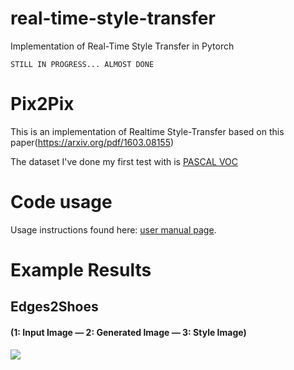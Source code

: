 # real-time-style-transfer
Implementation of Real-Time Style Transfer in Pytorch

`STILL IN PROGRESS... ALMOST DONE`


# Pix2Pix
This is an implementation of Realtime Style-Transfer based on this paper(https://arxiv.org/pdf/1603.08155)

The dataset I've done my first test with is [PASCAL VOC](http://pjreddie.com/media/files/VOCtrainval_06-Nov-2007.tar)

# Code usage

Usage instructions found here: [user manual page](USAGE.md).

# Example Results
## Edges2Shoes
#### (1: Input Image  — 2: Generated Image — 3: Style Image)
![](examples/example.jpg)
